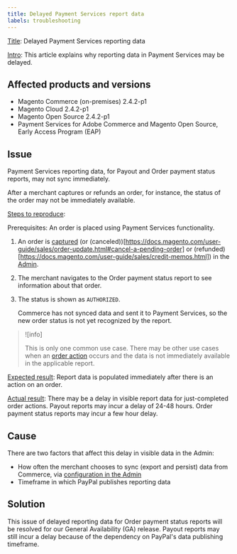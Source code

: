 ```yaml
---
title: Delayed Payment Services report data
labels: troubleshooting
---
```


<u>Title</u>: Delayed Payment Services reporting data<br/>

<u>Intro</u>: This article explains why reporting data in Payment Services may be delayed.

## Affected products and versions

* Magento Commerce (on-premises) 2.4.2-p1
* Magento Cloud 2.4.2-p1
* Magento Open Source 2.4.2-p1
* Payment Services for Adobe Commerce and Magento Open Source, Early Access Program (EAP)

## Issue

Payment Services reporting data, for Payout and Order payment status reports, may not sync immediately.

After a merchant captures or refunds an order, for instance, the status of the order may not be immediately available.

<u>Steps to reproduce</u>:

Prerequisites: An order is placed using Payment Services functionality.

1. An order is [captured](https://docs.magento.com/user-guide/sales/order-update.html) (or (canceled))[https://docs.magento.com/user-guide/sales/order-update.html#cancel-a-pending-order] or (refunded)[https://docs.magento.com/user-guide/sales/credit-memos.html]) in the [Admin](https://docs.magento.com/user-guide/stores/admin.html).
1. The merchant navigates to the Order payment status report to see information about that order.
1. The status is shown as `AUTHORIZED`.

    Commerce has not synced data and sent it to Payment Services, so the new order status is not yet recognized by the report.

>![info]
>
>This is only one common use case. There may be other use cases when an [order action](https://docs.magento.com/user-guide/sales/order-actions.html) occurs and the data is not immediately available in the applicable report.

<u>Expected result</u>:
Report data is populated immediately after there is an action on an order.

<u>Actual result</u>:
There may be a delay in visible report data for just-completed order actions. Payout reports may incur a delay of 24-48 hours. Order payment status reports may incur a few hour delay.

## Cause

There are two factors that affect this delay in visible data in the Admin:

* How often the merchant chooses to sync (export and persist) data from Commerce, via [configuration in the Admin](https://devdocs-beta.magento.com/payment-services/configure-payments.html)
* Timeframe in which PayPal publishes reporting data

## Solution

This issue of delayed reporting data for Order payment status reports will be resolved for our General Availability (GA) release. Payout reports may still incur a delay because of the dependency on PayPal's data publishing timeframe.
